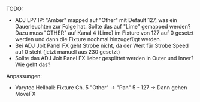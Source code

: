 TODO:
- ADJ LP7 IP: "Amber" mapped auf "Other" mit Default 127, was ein Dauerleuchten zur Folge hat. Sollte das auf "Lime" gemapped werden?
  Dazu muss "OTHER" auf Kanal 4 (Lime) im Fixture von 127 auf 0 gesetzt werden und dann die Fixture nochmal hinzugefügt werden.
- Bei ADJ Jolt Panel FX geht Strobe nicht, da der Wert für Strobe Speed auf 0 steht (jetzt manuell aus 230 gesetzt)
- Sollte das ADJ Jolt Panel FX lieber gesplittet werden in Outer und Inner? Wie geht das?

Anpassungen:
- Varytec Hellball: Fixture Ch. 5 "Other" -> "Pan" 5 - 127  -> Dann gehen MoveFX
